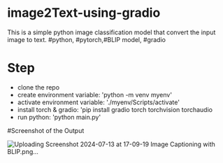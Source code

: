 # image2Text-using-gradio
This is a simple python image classification model that convert the input image to text. #python, #pytorch,#BLIP model, #gradio

# Step 
- clone the repo
- create environment variable: 'python -m venv myenv'
- activate environment variable: './myenv/Scripts/activate'
- install torch & gradio: 'pip install gradio torch torchvision torchaudio
- run python: 'python main.py'

#Screenshot of the Output

![Uploading Screenshot 2024-07-13 at 17-09-19 Image Captioning with BLIP.png…]()
